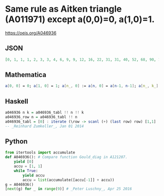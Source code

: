 # Same rule as Aitken triangle \(A011971\) except a\(0,0\)\=0, a\(1,0\)\=1\.
https://oeis.org/A046936
## JSON
```JSON
[0, 1, 1, 1, 2, 3, 3, 4, 6, 9, 9, 12, 16, 22, 31, 31, 40, 52, 68, 90, 121, 121, 152, 192, 244, 312, 402, 523, 523, 644, 796, 988, 1232, 1544, 1946, 2469, 2469, 2992, 3636, 4432, 5420, 6652, 8196, 10142, 12611, 12611, 15080, 18072, 21708, 26140]
```
## Mathematica
```Mathematica
a[0, 0] = 0; a[1, 0] = 1; a[n_, 0] := a[n, 0] = a[n-1, n-1]; a[n_, k_] := a[n, k] = a[n, k-1] + a[n-1, k-1]; Table[a[n, k], {n, 0, 9}, {k, 0, n}] // Flatten (* _Jean-François Alcover_, Nov 15 2013 *)
```
## Haskell
```Haskell
a046936 n k = a046936_tabl !! n !! k
a046936_row n = a046936_tabl !! n
a046936_tabl = [0] : iterate (\row -> scanl (+) (last row) row) [1,1]
-- _Reinhard Zumkeller_, Jan 01 2014
```
## Python
```Python
from itertools import accumulate
def A046936(): # Compare function Gould_diag in A121207.
    yield [0]
    accu = [1, 1]
    while True:
        yield accu
        accu = list(accumulate([accu[-1]] + accu))
g = A046936()
[next(g) for _ in range(9)] # _Peter Luschny_, Apr 25 2016
```
